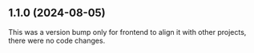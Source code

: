 ## 1.1.0 (2024-08-05)

This was a version bump only for frontend to align it with other projects, there were no code changes.
